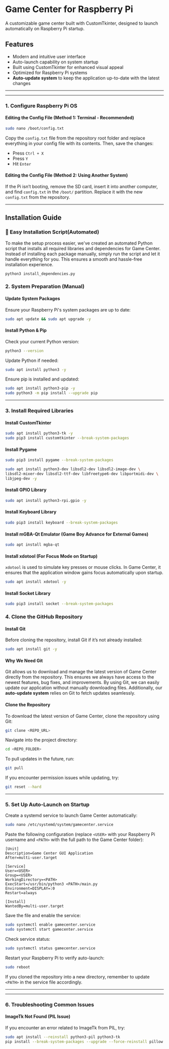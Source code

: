 # Game Center for Raspberry Pi

A customizable game center built with CustomTkinter, designed to launch automatically on Raspberry Pi startup.

## Features
- Modern and intuitive user interface
- Auto-launch capability on system startup
- Built using CustomTkinter for enhanced visual appeal
- Optimized for Raspberry Pi systems
- **Auto-update system** to keep the application up-to-date with the latest changes

---

---

### 1. Configure Raspberry Pi OS
#### Editing the Config File (Method 1: Terminal - Recommended)
```bash
sudo nano /boot/config.txt
```
Copy the `config.txt` file from the repository root folder and replace everything in your config file with its contents. Then, save the changes:
- Press `Ctrl + X`
- Press `Y`
- Hit `Enter`

#### Editing the Config File (Method 2: Using Another System)
If the Pi isn’t booting, remove the SD card, insert it into another computer, and find `config.txt` in the `/boot/` partition. Replace it with the new `config.txt` from the repository.

---

## Installation Guide

### 🔧 Easy Installation Script(Automated)
To make the setup process easier, we've created an automated Python script that installs all required libraries and dependencies for Game Center. Instead of installing each package manually, simply run the script and let it handle everything for you. This ensures a smooth and hassle-free installation experience.
```bash
python3 install_dependencies.py
```

### 2. System Preparation (Manual)
#### Update System Packages
Ensure your Raspberry Pi's system packages are up to date:
```bash
sudo apt update && sudo apt upgrade -y
```

#### Install Python & Pip
Check your current Python version:
```bash
python3 --version
```
Update Python if needed:
```bash
sudo apt install python3 -y
```
Ensure pip is installed and updated:
```bash
sudo apt install python3-pip -y
sudo python3 -m pip install --upgrade pip
```

---

### 3. Install Required Libraries
#### Install CustomTkinter
```bash
sudo apt install python3-tk -y
sudo pip3 install customtkinter --break-system-packages
```
#### Install Pygame
```bash
sudo pip3 install pygame --break-system-packages
```
```bash
sudo apt install python3-dev libsdl2-dev libsdl2-image-dev \
libsdl2-mixer-dev libsdl2-ttf-dev libfreetype6-dev libportmidi-dev \
libjpeg-dev -y
```

#### Install GPIO Library
```bash
sudo apt install python3-rpi.gpio -y
```

#### Install Keyboard Library
```bash
sudo pip3 install keyboard --break-system-packages
```
#### Install mGBA-Qt Emulator (Game Boy Advance for External Games)
```bash
sudo apt install mgba-qt
```

#### Install xdotool (For Focus Mode on Startup)
`xdotool` is used to simulate key presses or mouse clicks. In Game Center, it ensures that the application window gains focus automatically upon startup.
```bash
sudo apt install xdotool -y
```

#### Install Socket Library
```bash
sudo pip3 install socket --break-system-packages
```

### 4. Clone the GitHub Repository
#### Install Git
Before cloning the repository, install Git if it’s not already installed:
```bash
sudo apt install git -y
```

#### Why We Need Git
Git allows us to download and manage the latest version of Game Center directly from the repository. This ensures we always have access to the newest features, bug fixes, and improvements. By using Git, we can easily update our application without manually downloading files. Additionally, our **auto-update system** relies on Git to fetch updates seamlessly.

#### Clone the Repository
To download the latest version of Game Center, clone the repository using Git:
```bash
git clone <REPO_URL>
```
Navigate into the project directory:
```bash
cd <REPO_FOLDER>
```
To pull updates in the future, run:
```bash
git pull
```

If you encounter permission issues while updating, try:
```bash
git reset --hard
```

---

### 5. Set Up Auto-Launch on Startup
Create a systemd service to launch Game Center automatically:
```bash
sudo nano /etc/systemd/system/gamecenter.service
```
Paste the following configuration (replace `<USER>` with your Raspberry Pi username and `<PATH>` with the full path to the Game Center folder):
```
[Unit]
Description=Game Center GUI Application
After=multi-user.target

[Service]
User=<USER>
Group=<USER>
WorkingDirectory=<PATH>
ExecStart=/usr/bin/python3 <PATH>/main.py
Environment=DISPLAY=:0
Restart=always

[Install]
WantedBy=multi-user.target
```
Save the file and enable the service:
```bash
sudo systemctl enable gamecenter.service
sudo systemctl start gamecenter.service
```
Check service status:
```bash
sudo systemctl status gamecenter.service
```
Restart your Raspberry Pi to verify auto-launch:
```bash
sudo reboot
```

If you cloned the repository into a new directory, remember to update `<PATH>` in the service file accordingly.

---


---

### 6. Troubleshooting Common Issues
#### ImageTk Not Found (PIL Issue)
If you encounter an error related to ImageTk from PIL, try:
```bash
sudo apt install --reinstall python3-pil python3-tk
pip install --break-system-packages --upgrade --force-reinstall pillow
```

